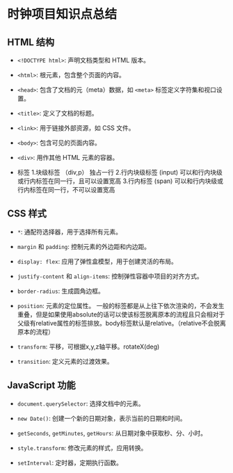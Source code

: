 

# 时钟项目知识点总结

## HTML 结构
- `<!DOCTYPE html>`: 声明文档类型和 HTML 版本。

- `<html>`: 根元素，包含整个页面的内容。

- `<head>`: 包含了文档的元（meta）数据，如 `<meta>` 标签定义字符集和视口设置。

- `<title>`: 定义了文档的标题。

- `<link>`: 用于链接外部资源，如 CSS 文件。

- `<body>`: 包含可见的页面内容。

- `<div>`: 用作其他 HTML 元素的容器。

- 标签
1.块级标签 （div,p） 独占一行
2.行内块级标签  (input)  可以和行内块级或行内标签在同一行，且可以设置宽高
3.行内标签   (span)    可以和行内块级或行内标签在同一行，不可以设置宽高

## CSS 样式
- `*`: 通配符选择器，用于选择所有元素。

- `margin` 和 `padding`: 控制元素的外边距和内边距。

- `display: flex`: 应用了弹性盒模型，用于创建灵活的布局。

- `justify-content` 和 `align-items`: 控制弹性容器中项目的对齐方式。

- `border-radius`: 生成圆角边框。

- `position`: 元素的定位属性。
一般的标签都是从上往下依次渲染的，不会发生重叠，但是如果使用absolute的话可以使该标签脱离原本的流程且只会相对于父级有relative属性的标签排放。body标签默认是relative。（relative不会脱离原本的流程）

- `transform`: 平移，可根据x,y,z轴平移。rotateX(deg)

- `transition`: 定义元素的过渡效果。

## JavaScript 功能
- `document.querySelector`: 选择文档中的元素。

- `new Date()`: 创建一个新的日期对象，表示当前的日期和时间。

- `getSeconds`, `getMinutes`, `getHours`: 从日期对象中获取秒、分、小时。

- `style.transform`: 修改元素的样式，应用转换。

- `setInterval`: 定时器，定期执行函数。




